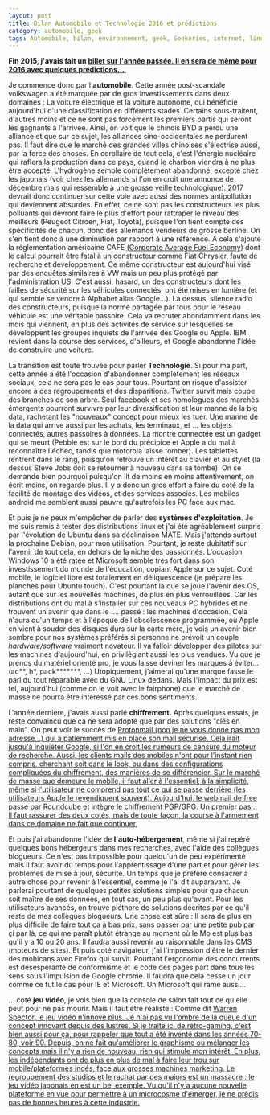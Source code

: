 ```yaml
---
layout: post
title: Bilan Automobile et Technologie 2016 et prédictions
category: automobile, geek
tags: Automobile, bilan, environnement, geek, Geekeries, internet, linux, logiciel libre, technologie
---
```

**Fin 2015, j'avais fait un <span style="text-decoration:underline;"><a href="https://cheziceman.wordpress.com/2015/12/29/bilan-2015/">billet sur l'année passée</a>. Il en sera de même pour 2016 avec quelques prédictions...&nbsp;**

Je commence donc par l'**automobile**. Cette année post-scandale volkswagen a été marquée par de gros investissements dans deux domaines : La voiture électrique et la voiture autonome, qui bénéficie aujourd'hui d'une classification en différents stades. Certains sous-traitent, d'autres moins et ce ne sont pas forcément les premiers partis qui seront les gagnants à l'arrivée. Ainsi, on voit que le chinois BYD a perdu une alliance et que sur ce sujet, les alliances sino-occidentales ne perdurent pas. Il faut dire que le marché des grandes villes chinoises s'électrise aussi, par la force des choses. En corollaire de tout cela, c'est l'énergie nucléaire qui raflera la production dans ce pays, quand le charbon viendra à ne plus être accepté. L'hydrogène semble complètement abandonné, excepté chez les japonais (voir chez les allemands si l'on en croit une annonce de décembre mais qui ressemble à une grosse veille technologique). 2017 devrait donc continuer sur cette voie avec aussi des normes antipollution qui deviennent absurdes. En effet, ce ne sont pas les constructeurs les plus polluants qui devront faire le plus d'effort pour rattraper le niveau des meilleurs (Peugeot Citroen, Fiat, Toyota), puisque l'on tient compte des spécificités de chacun, donc des allemands vendeurs de grosse berline. On s'en tient donc à une diminution par rapport à une référence. A cela s'ajoute la réglementation américaine CAFE <a href="https://en.wikipedia.org/wiki/Corporate_Average_Fuel_Economy"><span style="text-decoration:underline;">(<span class="lang-en" lang="en" xml:lang="en">Corporate Average Fuel Economy)</a> dont le calcul pourrait être fatal à un constructeur comme Fiat Chrysler, faute de recherche et développement. Ce même constructeur est aujourd'hui visé par des enquêtes similaires à VW mais un peu plus protégé par l'administration US. C'est aussi, hasard, un des constructeurs dont les failles de sécurité sur les véhicules connectés, ont été mises en lumière (et qui semble se vendre à Alphabet alias Google...). Là dessus, silence radio des constructeurs, puisque la norme partagée par tous pour le réseau véhicule est une véritable passoire. Cela va recruter abondamment dans les mois qui viennent, en plus des activités de service sur lesquelles se développent les groupes inquiets de l'arrivée des Google ou Apple. IBM revient dans la course des services, d'ailleurs, et Google abandonne l'idée de construire une voiture.

La transition est toute trouvée pour parler **Technologie**. Si pour ma part, cette année a été l'occasion d'abandonner complètement les réseaux sociaux, cela ne sera pas le cas pour tous. Pourtant on risque d'assister encore à des regroupements et des disparitions. Twitter survit mais coupe des branches de son arbre. Seul facebook et ses homologues des marchés émergents pourront survivre par leur diversification et leur manne de la big data, rachetant les "nouveaux" concept pour mieux les tuer. Une manne de la data qui arrive aussi par les achats, les terminaux, et ... les objets connectés, autres passoires à données. La montre connectée est un gadget qui se meurt (Pebble est sur le bord du précipice et Apple a du mal à reconnaître l'échec, tandis que motorola laisse tomber). Les tablettes rentrent dans le rang, puisqu'on retrouve un intérêt au clavier et au stylet (là dessus Steve Jobs doit se retourner à nouveau dans sa tombe). On se demande bien pourquoi puisqu'on lit de moins en moins attentivement, on écrit moins, on regarde plus. Il y a donc un gros effort à faire du coté de la facilité de montage des vidéos, et des services associés. Les mobiles android me semblent aussi pauvre qu'autrefois les PC face aux mac.

Et puis je ne peux m'empêcher de parler des **systèmes d'exploitation**. Je me suis remis à tester des distributions linux et j'ai été agréablement surpris par l'évolution de Ubuntu dans sa déclinaison MATE. Mais j'attends surtout la prochaine Debian, pour mon utilisation. Pourtant, je reste dubitatif sur l'avenir de tout cela, en dehors de la niche des passionnés. L'occasion Windows 10 a été ratée et Microsoft semble très fort dans son investissement du monde de l'éducation, copiant Apple sur ce sujet. Coté mobile, le logiciel libre est totalement en déliquescence (je prépare les planches pour Ubuntu touch). C'est pourtant là que se joue l'avenir des OS, autant que sur les nouvelles machines, de plus en plus verrouillées. Car les distributions ont du mal à s'installer sur ces nouveaux PC hybrides et ne trouvent un avenir que dans le .... passé : les machines d'occasion. Cela n'aura qu'un temps et à l'époque de l'obsolescence programmée, où Apple en vient à souder des disques durs sur la carte mère, je vois un avenir bien sombre pour nos systèmes préférés si personne ne prévoit un couple <i>hardware/software</i> vraiment novateur. Il va falloir développer des pilotes sur les machines d'aujourd'hui, en privilégiant aussi les plus vendues. Vu que je prends du matériel orienté pro, je vous laisse deviner les marques à éviter... (ac**, h*, pack*******, ...) Utopiquement, j'aimerai qu'une marque fasse le pari du tout réparable avec du GNU Linux dedans. Mais l'impact du prix est tel, aujourd'hui (comme on le voit avec le fairphone) que le marché de masse ne pourra être intéressé par ces bons sentiments.

L'année dernière, j'avais aussi parlé **chiffrement.** Après quelques essais, je reste convaincu que ça ne sera adopté que par des solutions "clés en main". On peut voir le succès de <span style="text-decoration:underline;"><a href="https://cheziceman.wordpress.com/2016/01/14/tuto-protonmail-tutanota-et-les-emails-securises/">Protonmail</a> (non je ne vous donne pas mon adresse...) qui a patiemment mis en place son mail sécurisé. Cela irait jusqu'à inquiéter Google, si l'on en croit les rumeurs de censure du moteur de recherche. Aussi, les clients mails des mobiles n'ont pour l'instant rien compris, cherchant soit dans le look, ou dans des configurations compliquées du chiffrement, des manières de se différencier. Sur le marché de masse que demeure le mobile, il faut aller à l'essentiel, à la simplicité, même si l'utilisateur ne comprend pas tout ce qui se passe derrière (les utilisateurs Apple le revendiquent souvent). Aujourd'hui, le webmail de free passe par Roundcube et intègre le chiffrement PGP/GPG. Un premier pas... Il faut rassurer des deux cotés, mais de toute façon, la course à l'armement dans ce domaine ne fait que continuer.

Et puis j'ai abandonné l'idée de **l'auto-hébergement**, même si j'ai repéré quelques bons hébergeurs dans mes recherches, avec l'aide des collègues blogueurs. Ce n'est pas impossible pour quelqu'un de peu expérimenté mais il faut avoir du temps pour l'apprentissage d'une part et pour gérer les problèmes de mise à jour, sécurité. Un temps que je préfère consacrer à autre chose pour revenir à l'essentiel, comme je l'ai dit auparavant. Je parlerai pourtant de quelques petites solutions simples pour que chacun soit maître de ses données, en tout cas, un peu plus qu'avant. Pour les utilisateurs avancés, on trouve pléthore de solutions décrites par ce qu'il reste de mes collègues blogueurs. Une chose est sûre : Il sera de plus en plus difficile de faire tout ça à bas prix, sans passer par une petite pub par çi par là, ce qui me paraît plutôt étrange au moment où le Mo est plus bas qu'il y a 10 ou 20 ans. Il faudra aussi revenir au raisonnable dans les CMS (moteurs de sites). Et puis coté navigateur, j'ai l'impression d'être le dernier des mohicans avec Firefox qui survit. Pourtant l'ergonomie des concurrents est désespérante de conformisme et le code des pages part dans tous les sens sous l'impulsion de Google chrome. Il faudra que cela cesse un jour comme ce fut le cas pour IE et Microsoft. Un Microsoft qui rame aussi...&nbsp;

... coté **jeu vidéo**, je vois bien que la console de salon fait tout ce qu'elle peut pour ne pas mourir. Mais il faut être réaliste : Comme dit <span style="text-decoration:underline;"><a href="http://www.lemonde.fr/pixels/article/2016/12/26/warren-spector-les-jeux-video-grand-public-n-innovent-plus-depuis-longtemps_5053978_4408996.html?xtor=RSS-3208">Warren Spector</a>, le jeu vidéo n'innove plus. Je n'ai pas vu l'ombre de la queue d'un concept innovant depuis des lustres. Si je traite ici de rétro-gaming, c'est bien aussi pour ça, pour rappeler que tout a été inventé dans les années 70-80, voir 90. Depuis, on ne fait qu'améliorer le graphisme ou mélanger les concepts mais il n'y a rien de nouveau, rien qui stimule mon intérêt. En plus, les indépendants ont de plus en plus de mal à faire leur trou sur mobile/plateformes indés, face aux grosses machines marketing. Le regroupement des studios et le rachat par des majors est un massacre : le jeu vidéo japonais en est un bel exemple. Vu qu'il n'y a aucune nouvelle plateforme en vue pour permettre à un microcosme d'émerger, je ne prédis pas de bonnes heures à cette industrie.
